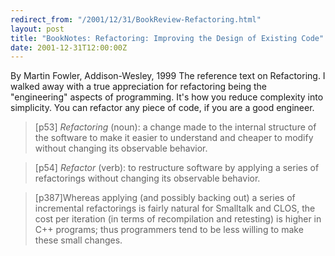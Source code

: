 ```yaml
---
redirect_from: "/2001/12/31/BookReview-Refactoring.html"
layout: post
title: "BookNotes: Refactoring: Improving the Design of Existing Code"
date: 2001-12-31T12:00:00Z
---
```

By Martin Fowler, Addison-Wesley, 1999
 The reference text on Refactoring.  I walked away with a true
appreciation for refactoring being the "engineering" aspects of
programming.  It's how you reduce complexity into simplicity.
You can refactor any piece of code, if you are a good engineer.


> [p53] *Refactoring* (noun): a change made to the internal
> structure of the software to make it easier to understand and cheaper
> to modify without changing its observable behavior.



> [p54] *Refactor* (verb): to restructure software by
> applying a series of refactorings without changing its observable
> behavior.



> [p387]Whereas applying (and possibly backing out) a series of
> incremental refactorings is fairly natural for Smalltalk and CLOS, the
> cost per iteration (in terms of recompilation and retesting) is higher
> in C++ programs; thus programmers tend to be less willing to make
> these small changes.



